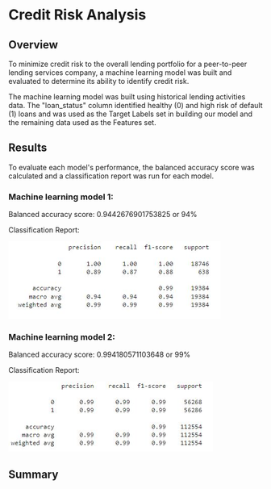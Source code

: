 # Credit Risk Analysis 

## Overview 
To minimize credit risk to the overall lending portfolio for a peer-to-peer lending services company, a machine learning model was built and evaluated to determine its ability to identify credit risk. 

The machine learning model was built using historical lending activities data. The "loan_status" column identified healthy (0) and high risk of default (1) loans and was used as the Target Labels set in building our model and the remaining data used as the Features set.

## Results
To evaluate each model's performance, the balanced accuracy score was calculated and a classification report was run for each model.

### Machine learning model 1:

Balanced accuracy score: 0.9442676901753825 or 94% 

Classification Report:

![ModelOne_Image](model_one_report.JPG)

### Machine learning model 2:
Balanced accuracy score: 0.994180571103648 or 99% 

Classification Report:

![ModelTwo_Image](model_two_report.JPG)

## Summary

